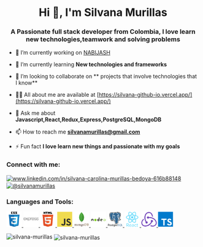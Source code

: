 <h1 align="center">Hi 👋, I'm Silvana Murillas</h1>
<h3 align="center">A Passionate full stack developer from Colombia, I love learn new technologies,teamwork and solving problems</h3>

- 🔭 I’m currently working on [NABIJASH](https://nabijash.vercel.app/)

- 🌱 I’m currently learning **New technologies and frameworks**

- 👯 I’m looking to collaborate on ** projects that involve technologies that I know**

- 👨‍💻 All about me are available at [https://silvana-github-io.vercel.app/](https://silvana-github-io.vercel.app/)

- 💬 Ask me about **Javascript,React,Redux,Express,PostgreSQL,MongoDB**

- 📫 How to reach me **silvanamurillas@gmail.com**

- ⚡ Fun fact **I love learn new things and passionate with my goals**

<h3 align="left">Connect with me:</h3>
<p align="left">
<a href="https://linkedin.com/in/www.linkedin.com/in/silvana-carolina-murillas-bedoya-616b88148" target="blank"><img align="center" src="https://raw.githubusercontent.com/rahuldkjain/github-profile-readme-generator/master/src/images/icons/Social/linked-in-alt.svg" alt="www.linkedin.com/in/silvana-carolina-murillas-bedoya-616b88148" height="30" width="40" /></a>
<a href="https://instagram.com/@silvanamurillas" target="blank"><img align="center" src="https://raw.githubusercontent.com/rahuldkjain/github-profile-readme-generator/master/src/images/icons/Social/instagram.svg" alt="@silvanamurillas" height="30" width="40" /></a>
</p>

<h3 align="left">Languages and Tools:</h3>
<p align="left"> <a href="https://www.w3schools.com/css/" target="_blank" rel="noreferrer"> <img src="https://raw.githubusercontent.com/devicons/devicon/master/icons/css3/css3-original-wordmark.svg" alt="css3" width="40" height="40"/> </a> <a href="https://expressjs.com" target="_blank" rel="noreferrer"> <img src="https://raw.githubusercontent.com/devicons/devicon/master/icons/express/express-original-wordmark.svg" alt="express" width="40" height="40"/> </a> <a href="https://www.w3.org/html/" target="_blank" rel="noreferrer"> <img src="https://raw.githubusercontent.com/devicons/devicon/master/icons/html5/html5-original-wordmark.svg" alt="html5" width="40" height="40"/> </a> <a href="https://developer.mozilla.org/en-US/docs/Web/JavaScript" target="_blank" rel="noreferrer"> <img src="https://raw.githubusercontent.com/devicons/devicon/master/icons/javascript/javascript-original.svg" alt="javascript" width="40" height="40"/> </a> <a href="https://www.mongodb.com/" target="_blank" rel="noreferrer"> <img src="https://raw.githubusercontent.com/devicons/devicon/master/icons/mongodb/mongodb-original-wordmark.svg" alt="mongodb" width="40" height="40"/> </a> <a href="https://nodejs.org" target="_blank" rel="noreferrer"> <img src="https://raw.githubusercontent.com/devicons/devicon/master/icons/nodejs/nodejs-original-wordmark.svg" alt="nodejs" width="40" height="40"/> </a> <a href="https://www.postgresql.org" target="_blank" rel="noreferrer"> <img src="https://raw.githubusercontent.com/devicons/devicon/master/icons/postgresql/postgresql-original-wordmark.svg" alt="postgresql" width="40" height="40"/> </a> <a href="https://reactjs.org/" target="_blank" rel="noreferrer"> <img src="https://raw.githubusercontent.com/devicons/devicon/master/icons/react/react-original-wordmark.svg" alt="react" width="40" height="40"/> </a> <a href="https://redux.js.org" target="_blank" rel="noreferrer"> <img src="https://raw.githubusercontent.com/devicons/devicon/master/icons/redux/redux-original.svg" alt="redux" width="40" height="40"/> </a> <a href="https://www.typescriptlang.org/" target="_blank" rel="noreferrer"> <img src="https://raw.githubusercontent.com/devicons/devicon/master/icons/typescript/typescript-original.svg" alt="typescript" width="40" height="40"/> </a> </p>

<p><img align="left" src="https://github-readme-stats.vercel.app/api/top-langs?username=silvana-murillas&show_icons=true&locale=en&layout=compact" alt="silvana-murillas" /></p>

<p>&nbsp;<img align="center" src="https://github-readme-stats.vercel.app/api?username=silvana-murillas&show_icons=true&locale=en" alt="silvana-murillas" /></p>
